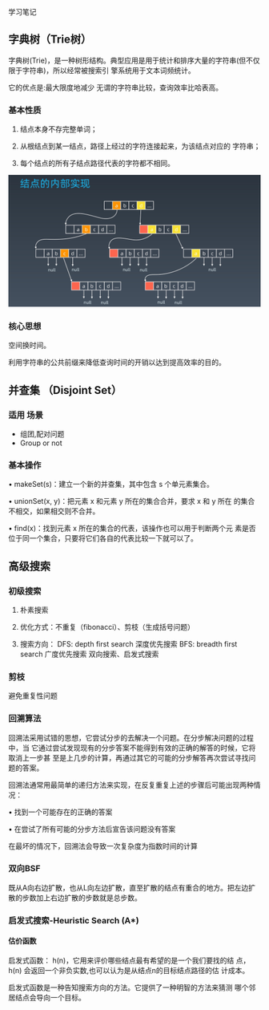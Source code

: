学习笔记

## 字典树（Trie树）
字典树(Trie)，是一种树形结构。典型应用是用于统计和排序大量的字符串(但不仅限于字符串)，所以经常被搜索引 擎系统用于文本词频统计。

它的优点是:最大限度地减少 无谓的字符串比较，查询效率比哈表高。
### 基本性质
1. 结点本身不存完整单词；

2. 从根结点到某一结点，路径上经过的字符连接起来，为该结点对应的
字符串；

3. 每个结点的所有子结点路径代表的字符都不相同。

![avatar](pic/1.jpg)

### 核心思想

空间换时间。

利用字符串的公共前缀来降低查询时间的开销以达到提高效率的目的。


## 并查集 （Disjoint Set）

### 适用 场景
- 组团,配对问题
- Group or not

### 基本操作

• makeSet(s)：建立一个新的并查集，其中包含 s 个单元素集合。

• unionSet(x, y)：把元素 x 和元素 y 所在的集合合并，要求 x 和 y 所在
的集合不相交，如果相交则不合并。

• find(x)：找到元素 x 所在的集合的代表，该操作也可以用于判断两个元
素是否位于同一个集合，只要将它们各自的代表比较一下就可以了。



## 高级搜索

### 初级搜索

1. 朴素搜索

2. 优化方式：不重复（fibonacci）、剪枝（生成括号问题）

3. 搜索方向： 
DFS: depth first search 深度优先搜索 
BFS: breadth first search 广度优先搜索 
双向搜索、启发式搜索

### 剪枝
避免重复性问题

### 回溯算法

回溯法采用试错的思想，它尝试分步的去解决一个问题。在分步解决问题的过程中，当
它通过尝试发现现有的分步答案不能得到有效的正确的解答的时候，它将取消上一步甚
至是上几步的计算，再通过其它的可能的分步解答再次尝试寻找问题的答案。

回溯法通常用最简单的递归方法来实现，在反复重复上述的步骤后可能出现两种情况：

• 找到一个可能存在的正确的答案

• 在尝试了所有可能的分步方法后宣告该问题没有答案

在最坏的情况下，回溯法会导致一次复杂度为指数时间的计算


### 双向BSF

既从A向右边扩散，也从L向左边扩散，直至扩散的结点有重合的地方。把左边扩散的步数加上右边扩散的步数就是总步数。


### 启发式搜索-Heuristic Search (A*)



#### 估价函数
启发式函数： h(n)，它用来评价哪些结点最有希望的是一个我们要找的结
点，h(n) 会返回一个非负实数,也可以认为是从结点n的目标结点路径的估
计成本。

启发式函数是一种告知搜索方向的方法。它提供了一种明智的方法来猜测
哪个邻居结点会导向一个目标。



